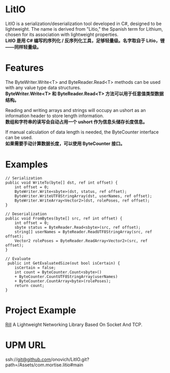 # LitIO
LitIO is a serialization/deserialization tool developed in C#, designed to be lightweight. The name is derived from "Litio," the Spanish term for Lithium, chosen for its association with lightweight properties.<br/>
**LitIO 是用 C# 编写的序列化 / 反序列化工具，足够轻量级。名字取自于 Litio，锂——同样轻量级。**

# Features
The ByteWriter.Write\<T\> and ByteReader.Read\<T\> methods can be used with any value type data structures.<br/>
**ByteWriter.Write\<T\> 和 ByteReader.Read\<T\> 方法可以用于任意值类型数据结构。**

Reading and writing arrays and strings will occupy an ushort as an information header to store length information.<br/>
**数组和字符串的读写会自动占用一个 ushort 作为信息头储存长度信息。**

If manual calculation of data length is needed, the ByteCounter interface can be used.<br/>
**如果需要手动计算数据长度，可以使用 ByteCounter 接口。**

# Examples
```
// Serialization
public void WriteTo(byte[] dst, ref int offset) {
    int offset = 0;
    ByteWriter.Write<sbyte>(dst, status, ref offset);
    ByteWriter.WriteUTF8StringArray(dst, userNames, ref offset);
    ByteWriter.WriteArray<Vector2>(dst, rolePoses, ref offset);
}
```

```
// Deserialization
public void FromBytes(byte[] src, ref int offset) {
    int offset = 0;
    sbyte status = ByteReader.Read<sbyte>(src, ref offset);
    string[] userNames = ByteReader.ReadUTF8StringArray(src, ref offset);
    Vector2 rolePoses = ByteReader.ReadArray<Vector2>(src, ref offset);
}
```

```
// Evaluate
 public int GetEvaluatedSize(out bool isCertain) {
    isCertain = false;
    int count = ByteCounter.Count<sbyte>()
    + ByteCounter.CountUTF8StringArray(userNames)
    + ByteCounter.CountArray<byte>(rolePoses);
    return count;
}
```

# Project Example
[Rill](https://github.com/onovich/Rill) A Lightweight Networking Library Based On Socket And TCP.

# UPM URL
ssh://git@github.com/onovich/LitIO.git?path=/Assets/com.mortise.litio#main
